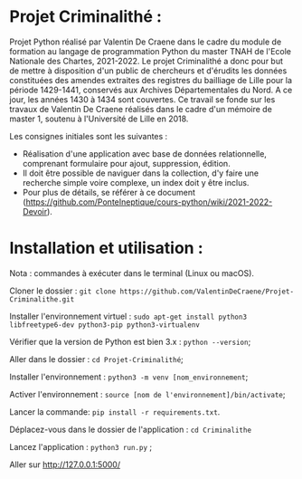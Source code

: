 # Projet Criminalithé :

Projet Python réalisé par Valentin De Craene dans le cadre du module de formation au langage de programmation Python du master TNAH de l'Ecole Nationale des Chartes, 2021-2022. Le projet Criminalithé a donc pour but de mettre à disposition d'un public de chercheurs et d'érudits les données constituées des amendes extraites des registres du bailliage de Lille pour la période 1429-1441, conservés aux Archives Départementales du Nord. A ce jour, les années 1430 à 1434 sont couvertes. Ce travail se fonde sur les travaux de Valentin De Craene réalisés dans le cadre d'un mémoire de master 1, soutenu à l'Université de Lille en 2018.

Les consignes initiales sont les suivantes :

- Réalisation d'une application avec base de données relationnelle, comprenant formulaire pour ajout, suppression, édition.
- Il doit être possible de naviguer dans la collection, d'y faire une recherche simple voire complexe, un index doit y être inclus.
- Pour plus de détails, se référer à ce document (https://github.com/PonteIneptique/cours-python/wiki/2021-2022-Devoir).



# Installation et utilisation :

Nota : commandes à exécuter dans le terminal (Linux ou macOS).

Cloner le dossier : ```git clone https://github.com/ValentinDeCraene/Projet-Criminalithe.git```

Installer l'environnement virtuel : ```sudo apt-get install python3 libfreetype6-dev python3-pip python3-virtualenv```

Vérifier que la version de Python est bien 3.x : ```python --version```;

Aller dans le dossier : ```cd Projet-Criminalithé```;

Installer l'environnement : ```python3 -m venv [nom_environnement```;

Activer l'environnement : ```source [nom de l'environnement]/bin/activate```;
        
Lancer la commande: ```pip install -r requirements.txt```.

Déplacez-vous dans le dossier de l'application : ```cd Criminalithe```

Lancez l'application : ```python3 run.py``` ;

Aller sur http://127.0.0.1:5000/
